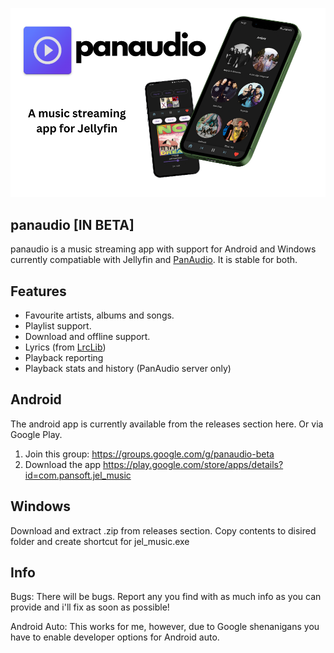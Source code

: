 

![panaudio header](https://github.com/obiwanconobi/obiwanconobi/blob/main/panaudio.png?raw=true)



## panaudio [IN BETA]
panaudio is a music streaming app with support for Android and Windows currently compatiable with Jellyfin and [PanAudio](https://github.com/obiwanconobi/panaudio-server). It is stable for both.

## Features
- Favourite artists, albums and songs.
- Playlist support.
- Download and offline support.
- Lyrics (from [LrcLib](https://lrclib.net/))
- Playback reporting
- Playback stats and history (PanAudio server only)

## Android
The android app is currently available from the releases section here.
Or via Google Play.

1. Join this group: https://groups.google.com/g/panaudio-beta
2. Download the app https://play.google.com/store/apps/details?id=com.pansoft.jel_music

## Windows
Download and extract .zip from releases section. Copy contents to disired folder and create shortcut for jel_music.exe

## Info
Bugs: There will be bugs. Report any you find with as much info as you can provide and i'll fix as soon as possible!

Android Auto: This works for me, however, due to Google shenanigans you have to enable developer options for Android auto.

